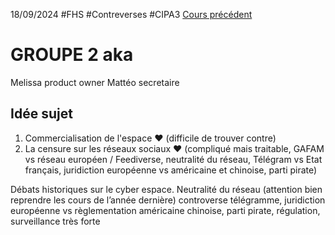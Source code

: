 18/09/2024
#FHS #Contreverses #CIPA3
[Cours précédent](Controverses%20Cours%201.md)

# GROUPE 2 aka 

Melissa product owner
Mattéo secretaire

## Idée sujet
1. Commercialisation de l'espace ❤️ (difficile de trouver contre)
2. La censure sur les réseaux sociaux ❤️ (compliqué mais traitable, GAFAM vs réseau européen / Feediverse, neutralité du réseau, Télégram vs Etat français, juridiction européenne vs américaine et chinoise, parti pirate)

Débats historiques sur le cyber espace. Neutralité du réseau (attention bien reprendre les cours de l’année dernière) controverse télégramme, juridiction européenne vs règlementation américaine chinoise, parti pirate, régulation, surveillance très forte
## 